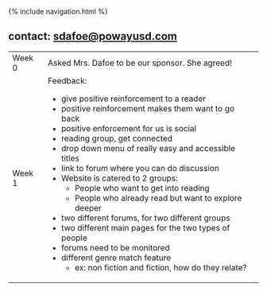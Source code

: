 {% include navigation.html %}
## contact: sdafoe@powayusd.com

<table>
<tr>
<td>Week 0</td>
<td>
Asked Mrs. Dafoe to be our sponsor. She agreed!

</td>
</tr>

<tr>
<td>Week 1</td>

<td>
Feedback:
<br>

- give positive reinforcement to a reader
- positive reinforcement makes them want to go back 
- positive enforcement for us is social 
- reading group, get connected 
- drop down menu of really easy and accessible titles 
- link to forum where you can do discussion 
- Website is catered to 2 groups:
  - People who want to get into reading 
  - People who already read but want to explore deeper
- two different forums, for two different groups 
- two different main pages for the two types of people 
- forums need to be monitored 
- different genre match feature 
  - ex: non fiction and fiction, how do they relate?
    



</td>
</tr>

</table>
